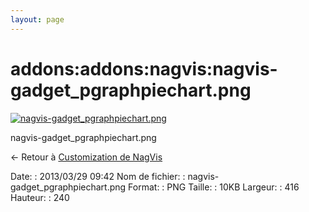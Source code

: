 ```yaml
---
layout: page
---
```


addons:addons:nagvis:nagvis-gadget\_pgraphpiechart.png
======================================================

[![nagvis-gadget\_pgraphpiechart.png](../../..//assets/media/addons/addons/nagvis/nagvis-gadget_pgraphpiechart.png@cache=&w=416&h=240 "nagvis-gadget_pgraphpiechart.png")](../../..//assets/media/addons/addons/nagvis/nagvis-gadget_pgraphpiechart.png@cache= "Afficher le fichier original")

nagvis-gadget\_pgraphpiechart.png

← Retour à [Customization de
NagVis](../../../../nagios/addons/nagvis/customisation-nagvis.html "nagios:addons:nagvis:customisation-nagvis")

Date:
:   2013/03/29 09:42
Nom de fichier:
:   nagvis-gadget\_pgraphpiechart.png
Format:
:   PNG
Taille:
:   10KB
Largeur:
:   416
Hauteur:
:   240

